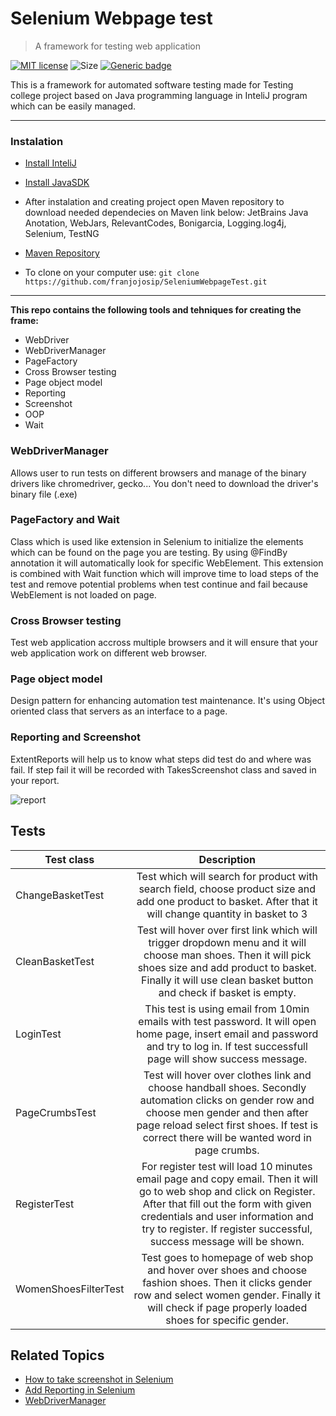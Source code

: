 # Selenium Webpage test
> A framework for testing web application

[![MIT license](https://img.shields.io/badge/License-MIT-blue.svg)](https://lbesson.mit-license.org/)
![Size](https://img.shields.io/github/repo-size/franjojosip/SeleniumWebpageTest)
[![Generic badge](https://img.shields.io/badge/version-dev-<COLOR>.svg)](https://shields.io/)

This is a framework for automated software testing made for Testing college project based on Java programming language in InteliJ program which can be easily managed.

---
### Instalation
- [Install InteliJ](https://www.jetbrains.com/idea/download/#section=windows)
- [Install JavaSDK](https://www.oracle.com/technetwork/java/javase/downloads/jdk8-downloads-2133151.html)

- After instalation and creating project open Maven repository to download needed dependecies on Maven link below:
JetBrains Java Anotation, WebJars, RelevantCodes, Bonigarcia, Logging.log4j, Selenium, TestNG
- [Maven Repository](https://mvnrepository.com/)
- To clone on your computer use: `git clone https://github.com/franjojosip/SeleniumWebpageTest.git`
---
**This repo contains the following tools and tehniques for creating the frame:**
- WebDriver
- WebDriverManager
- PageFactory
- Cross Browser testing
- Page object model
- Reporting
- Screenshot
- OOP
- Wait

### WebDriverManager
Allows user to run tests on different browsers and manage of the binary drivers like chromedriver, gecko...
You don't need to download the driver's binary file (.exe)

### PageFactory and Wait
Class which is used like extension in Selenium to initialize the elements which can be found on the page you are testing.
By using @FindBy annotation it will automatically look for specific WebElement. This extension is combined with Wait function which will improve time to load steps of the test and remove potential problems when test continue and fail because WebElement is not loaded on page.

### Cross Browser testing
Test web application accross multiple browsers and it will ensure that your web application work on different web browser.

### Page object model
Design pattern for enhancing automation test maintenance. It's using Object oriented class that servers as an interface to a page.

### Reporting and Screenshot
ExtentReports will help us to know what steps did test do and where was fail. If step fail it will be recorded with TakesScreenshot class and saved in your report.

![report](https://user-images.githubusercontent.com/52075105/73295518-210ea180-4208-11ea-981e-defa98fa01b9.png)

## Tests

| Test class| Description|
| ----------|:----------:|
| ChangeBasketTest| Test which will search for product with search field, choose product size and add one product to basket. After that it will change quantity in basket to 3|
| CleanBasketTest| Test will hover over first link which will trigger dropdown menu and it will choose man shoes. Then it will pick shoes size and add product to basket. Finally it will use clean basket button and check if basket is empty.|
| LoginTest| This test is using email from 10min emails with test password. It will open home page, insert email and password and try to log in. If test successfull page will show success message.|
| PageCrumbsTest| Test will hover over clothes link and choose handball shoes. Secondly automation clicks on gender row and choose men gender and then after page reload select first shoes. If test is correct there will be wanted word in page crumbs.|
| RegisterTest| For register test will load 10 minutes email page and copy email. Then it will go to web shop and click on Register. After that fill out the form with given credentials and user information and try to register. If register successful, success message will be shown.|
| WomenShoesFilterTest| Test goes to homepage of web shop and hover over shoes and choose fashion shoes. Then it clicks gender row and select women gender. Finally it will check if page properly loaded shoes for specific gender.|

## Related Topics

- [How to take screenshot in Selenium](https://www.browserstack.com/guide/take-screenshots-in-selenium)
- [Add Reporting in Selenium](https://www.youtube.com/watch?v=zSjwgjVl4P4)
- [WebDriverManager](https://github.com/bonigarcia/webdrivermanager)
